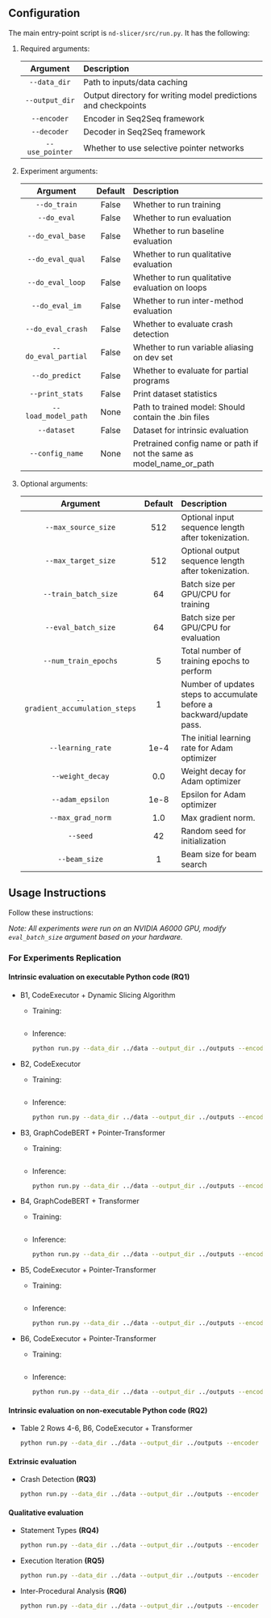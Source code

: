 ## Configuration

The main entry-point script is ``nd-slicer/src/run.py``. It has the following:

1. Required arguments:

    | Argument         | Description |
    | :--------------: | :---- |
    | ``--data_dir``   | Path to inputs/data caching |
    | ``--output_dir`` | Output directory for writing model predictions and checkpoints |
    | ``--encoder``    | Encoder in Seq2Seq framework |
    | ``--decoder``    | Decoder in Seq2Seq framework |
    | ``--use_pointer``| Whether to use selective pointer networks |


2. Experiment arguments:
                        
    | Argument                | Default                      | Description |
    | :---------------------: | :--------------------------: | :---- |
    | ``--do_train``          |  False                       | Whether to run training |
    | ``--do_eval``           |  False                       | Whether to run evaluation |
    | ``--do_eval_base``      |  False                       | Whether to run baseline evaluation |
    | ``--do_eval_qual``      |  False                       | Whether to run qualitative evaluation |
    | ``--do_eval_loop``      |  False                       | Whether to run qualitative evaluation on loops |
    | ``--do_eval_im``        |  False                       | Whether to run inter-method evaluation |
    | ``--do_eval_crash``     |  False                       | Whether to evaluate crash detection |
    | ``--do_eval_partial``   |  False                       | Whether to run variable aliasing on dev set |
    | ``--do_predict``        |  False                       | Whether to evaluate for partial programs |
    | ``--print_stats``       |  False                       | Print dataset statistics |
    | ``--load_model_path``   |  None                        | Path to trained model: Should contain the .bin files |
    | ``--dataset``           |  False                       | Dataset for intrinsic evaluation |
    | ``--config_name``       |  None                        | Pretrained config name or path if not the same as model_name_or_path |


3. Optional arguments:

    | Argument               | Default  | Description |
    | :--------------------: | :------: | :---- |
    | ``--max_source_size``  |   512    | Optional input sequence length after tokenization. |
    | ``--max_target_size``  |   512    | Optional output sequence length after tokenization. |
    | ``--train_batch_size`` |   64     | Batch size per GPU/CPU for training |
    | ``--eval_batch_size``  |   64     | Batch size per GPU/CPU for evaluation |
    | ``--num_train_epochs`` |  5       | Total number of training epochs to perform |
    | ``--gradient_accumulation_steps`` | 1 | Number of updates steps to accumulate before a backward/update pass. |
    | ``--learning_rate``    |  1e-4    | The initial learning rate for Adam optimizer |
    | ``--weight_decay``     |  0.0     | Weight decay for Adam optimizer |
    | ``--adam_epsilon``     |  1e-8    | Epsilon for Adam optimizer |
    | ``--max_grad_norm``    |  1.0     | Max gradient norm. |
    | ``--seed``             |  42      | Random seed for initialization |
    | ``--beam_size``        |  1       | Beam size for beam search |
  
## Usage Instructions

Follow these instructions:

*Note: All experiments were run on an NVIDIA A6000 GPU, modify ``eval_batch_size`` argument based on your hardware.*


### For Experiments Replication
#### Intrinsic evaluation on executable Python code (RQ1)
   * B1, CodeExecutor + Dynamic Slicing Algorithm
     - Training:
       ```bash

       ```
     - Inference:
       ```bash
       python run.py --data_dir ../data --output_dir ../outputs --encoder unixcoder --decoder unixcoder --do_eval_base --eval_batch_size 512
       ```
       
   * B2, CodeExecutor
     - Training:
       ```bash

       ```
     - Inference:
       ```bash
       python run.py --data_dir ../data --output_dir ../outputs --encoder unixcoder --decoder unixcoder --do_eval --eval_batch_size 512 --load_model_path ../outputs/0.0001/unixcoder_unixcoder/epoch_10/model.ckpt
       ```
       
   * B3, GraphCodeBERT + Pointer-Transformer
     - Training:
       ```bash

       ```
     - Inference:
       ```bash
       python run.py --data_dir ../data --output_dir ../outputs --encoder graphcodebert --decoder transformer --do_eval --eval_batch_size 1024 --use_pointer --load_model_path ../outputs/0.0001/graphcodebert_transformer_pn/epoch_10/model.ckpt
       ```
       
   * B4, GraphCodeBERT + Transformer
     - Training:
       ```bash

       ```
     - Inference:
       ```bash
       python run.py --data_dir ../data --output_dir ../outputs --encoder graphcodebert --decoder transformer --do_eval --eval_batch_size 1024 --load_model_path ../outputs/0.0001/graphcodebert_transformer/epoch_10/model.ckpt
       ```

   * B5, CodeExecutor + Pointer-Transformer
     - Training:
       ```bash

       ```
     - Inference:
       ```bash
       python run.py --data_dir ../data --output_dir ../outputs --encoder unixcoder --decoder transformer --do_eval --eval_batch_size 1024 --use_pointer --load_model_path ../outputs/0.0001/unixcoder_transformer_pn/epoch_10/model.ckpt
       ```

   * B6, CodeExecutor + Pointer-Transformer
     - Training:
       ```bash

       ```
     - Inference:
       ```bash
       python run.py --data_dir ../data --output_dir ../outputs --encoder unixcoder --decoder transformer --do_eval --eval_batch_size 1024 --load_model_path ../outputs/0.0001/unixcoder_transformer/epoch_10/model.ckpt
       ```

#### Intrinsic evaluation on non-executable Python code (RQ2)
   * Table 2 Rows 4-6, B6, CodeExecutor + Transformer
       ```bash
       python run.py --data_dir ../data --output_dir ../outputs --encoder unixcoder --decoder transformer --do_eval_partial --eval_batch_size 512 --load_model_path ../outputs/0.0001/unixcoder_transformer/epoch_10/model.ckpt
       ```

#### Extrinsic evaluation
   * Crash Detection **(RQ3)**
       ```bash
       python run.py --data_dir ../data --output_dir ../outputs --encoder unixcoder --decoder transformer --do_eval_crash --eval_batch_size 1024 --load_model_path ../outputs/0.0001/unixcoder_transformer/epoch_10/model.ckpt 
       ```

#### Qualitative evaluation
   * Statement Types **(RQ4)**
       ```bash
       python run.py --data_dir ../data --output_dir ../outputs --encoder unixcoder --decoder transformer --do_eval_qual --eval_batch_size 1024 --load_model_path ../outputs/0.0001/unixcoder_transformer/epoch_10/model.ckpt
       ```
         
   * Execution Iteration **(RQ5)**
       ```bash
       python run.py --data_dir ../data --output_dir ../outputs --encoder unixcoder --decoder transformer --do_eval_loop --eval_batch_size 1024 --load_model_path ../outputs/0.0001/unixcoder_transformer/epoch_10/model.ckpt
       ```

   * Inter-Procedural Analysis **(RQ6)**
       ```bash
       python run.py --data_dir ../data --output_dir ../outputs --encoder unixcoder --decoder transformer --do_eval_im --eval_batch_size 1024 --load_model_path ../outputs/0.0001/unixcoder_transformer/epoch_10/model.ckpt
       ```
